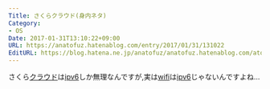 ```yaml
---
Title: さくらクラウド(身内ネタ)
Category:
- OS
Date: 2017-01-31T13:10:22+09:00
URL: https://anatofuz.hatenablog.com/entry/2017/01/31/131022
EditURL: https://blog.hatena.ne.jp/anatofuz/anatofuz.hatenablog.com/atom/entry/8599973812278688683
---
```


<p>さくら<a class="keyword" href="http://d.hatena.ne.jp/keyword/%A5%AF%A5%E9%A5%A6%A5%C9">クラウド</a>は<a class="keyword" href="http://d.hatena.ne.jp/keyword/ipv6">ipv6</a>しか無理なんですが,実は<a class="keyword" href="http://d.hatena.ne.jp/keyword/wifi">wifi</a>は<a class="keyword" href="http://d.hatena.ne.jp/keyword/ipv6">ipv6</a>じゃないんですよね…</p>
